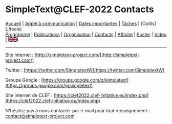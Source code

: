 
# SimpleText@CLEF-2022 Contacts

[Accueil](./) | [Appel à communication](./CFP) | [Dates importantes](./dates) | [Tâches](./tasks) | [Outils] (./tools)  
[Programme](./program) | [Publications](./publications) | [Organisation](./organisation) | [Contacts](./contacts) | [Affiche](./affiche) | [Poster](./poster) | [Video](./video) | [<img src="./en.png" width="30">](../en/CFP)

---

Site internet : [http://simpletext-project.com/](http://simpletext-project.com/)

Twitter : [https://twitter.com/SimpletextW](https://twitter.com/SimpletextW)

Groupe Google : [https://groups.google.com/g/simpletext](https://groups.google.com/g/simpletext)

Site internet de CLEF : [https://clef2022.clef-initiative.eu/index.php](https://clef2022.clef-initiative.eu/index.php)
 
N'hésitez pas à nous contacter par e-mail pour tout renseignement : [contact@simpletext-project.com](mailto:contact@simpletext-project.com)
